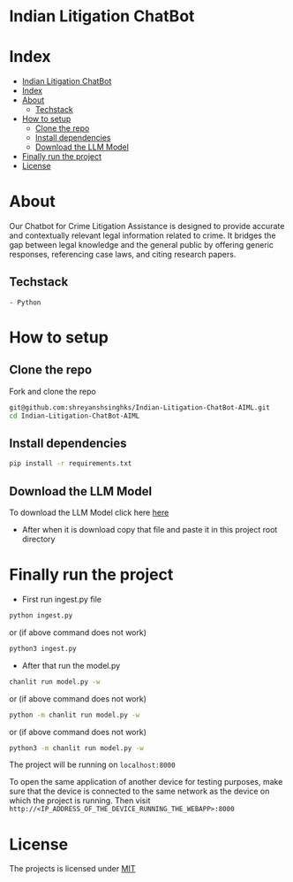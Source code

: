 # Indian Litigation ChatBot

# Index

- [Indian Litigation ChatBot](#indian-litigation-chatbot)
- [Index](#index)
- [About](#about)
  - [Techstack](#techstack)
- [How to setup](#how-to-setup)
  - [Clone the repo](#clone-the-repo)
  - [Install dependencies](#install-dependencies)
  - [Download the LLM Model](#download-the-llm-model)
- [Finally run the project](#finally-run-the-project)
- [License](#license)

# About

Our Chatbot for Crime Litigation Assistance is designed to provide accurate and contextually relevant legal information related to crime. It bridges the gap between legal knowledge and the general public by offering generic responses, referencing case laws, and citing research papers.

## Techstack

    - Python

# How to setup

## Clone the repo

Fork and clone the repo

```bash
git@github.com:shreyanshsinghks/Indian-Litigation-ChatBot-AIML.git
cd Indian-Litigation-ChatBot-AIML
```

## Install dependencies

```bash
pip install -r requirements.txt
```
## Download the LLM Model

To download the LLM Model click here [here](https://cloud.walletconnect.com/sign-in)
 - After when it is download copy that file and paste it in this project root directory

# Finally run the project

 - First run ingest.py file

```bash
python ingest.py
```
or (if above command does not work)

```bash
python3 ingest.py
```
 - After that run the model.py

```bash
chanlit run model.py -w
```
or (if above command does not work)
```bash
python -m chanlit run model.py -w
```

or (if above command does not work)
```bash
python3 -m chanlit run model.py -w
```

The project will be running on `localhost:8000`

To open the same application of another device for testing purposes, make sure that the device is connected to the same network as the device on which the project is running. Then visit `http://<IP_ADDRESS_OF_THE_DEVICE_RUNNING_THE_WEBAPP>:8000`

# License

The projects is licensed under [MIT](https://choosealicense.com/licenses/mit/)
